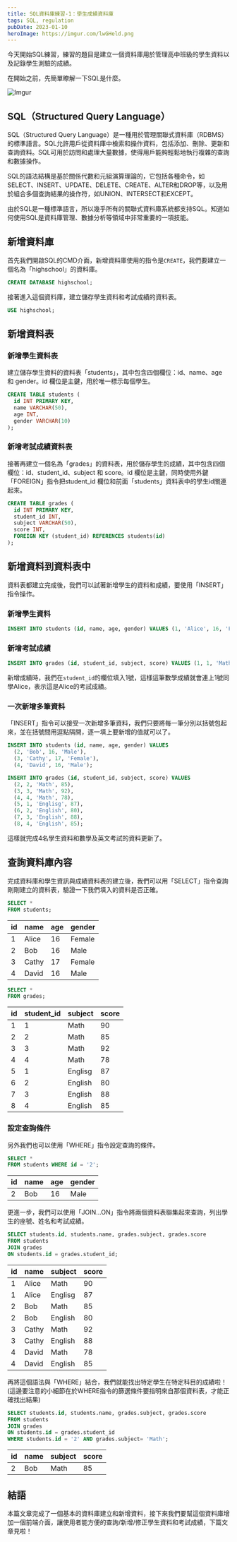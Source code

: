 ```yaml
---
title: SQL資料庫練習-1：學生成績資料庫
tags: SQL, regulation
pubDate: 2023-01-10
heroImage: https://imgur.com/lwGHeld.png
---
```


今天開始SQL練習，練習的題目是建立一個資料庫用於管理高中班級的學生資料以及記錄學生測驗的成績。

在開始之前，先簡單瞭解一下SQL是什麼。

![Imgur](https://imgur.com/lwGHeld.png)

## SQL（Structured Query Language）

SQL（Structured Query Language）是一種用於管理關聯式資料庫（RDBMS）的標準語言。SQL允許用戶從資料庫中檢索和操作資料，包括添加、刪除、更新和查詢資料。SQL可用於訪問和處理大量數據，使得用戶能夠輕鬆地執行複雜的查詢和數據操作。

SQL的語法結構是基於關係代數和元組演算理論的，它包括各種命令，如SELECT、INSERT、UPDATE、DELETE、CREATE、ALTER和DROP等，以及用於組合多個查詢結果的操作符，如UNION、INTERSECT和EXCEPT。

由於SQL是一種標準語言，所以幾乎所有的關聯式資料庫系統都支持SQL。知道如何使用SQL是資料庫管理、數據分析等領域中非常重要的一項技能。

## 新增資料庫

首先我們開啟SQL的CMD介面，新增資料庫使用的指令是`CREATE`，我們要建立一個名為「highschool」的資料庫。

```SQL
CREATE DATABASE highschool;
```

接著進入這個資料庫，建立儲存學生資料和考試成績的資料表。

```SQL
USE highschool;
```

## 新增資料表

### 新增學生資料表

建立儲存學生資料的資料表「students」，其中包含四個欄位：id、name、age 和 gender。id 欄位是主鍵，用於唯一標示每個學生。

```SQL
CREATE TABLE students (
  id INT PRIMARY KEY,
  name VARCHAR(50),
  age INT,
  gender VARCHAR(10)
);
```

### 新增考試成績資料表

接著再建立一個名為「grades」的資料表，用於儲存學生的成績，其中包含四個欄位：id、student_id、subject 和 score。id 欄位是主鍵，同時使用外鍵「FOREIGN」指令把student_id 欄位和前面「students」資料表中的學生id關連起來。

```SQL
CREATE TABLE grades (
  id INT PRIMARY KEY,
  student_id INT,
  subject VARCHAR(50),
  score INT,
  FOREIGN KEY (student_id) REFERENCES students(id)
);
```

## 新增資料到資料表中

資料表都建立完成後，我們可以試著新增學生的資料和成績，要使用「INSERT」指令操作。

### 新增學生資料

```SQL
INSERT INTO students (id, name, age, gender) VALUES (1, 'Alice', 16, 'Female');
```

### 新增考試成績

```SQL
INSERT INTO grades (id, student_id, subject, score) VALUES (1, 1, 'Math', 90);
```

新增成績時，我們在`student_id`的欄位填入1號，這樣這筆數學成績就會連上1號同學Alice，表示這是Alice的考試成績。

### 一次新增多筆資料

「INSERT」指令可以接受一次新增多筆資料，我們只要將每一筆分別以括號包起來，並在括號間用逗點隔開，逐一填上要新增的值就可以了。

```SQL
INSERT INTO students (id, name, age, gender) VALUES
  (2, 'Bob', 16, 'Male'),
  (3, 'Cathy', 17, 'Female'),
  (4, 'David', 16, 'Male');
```

```SQL
INSERT INTO grades (id, student_id, subject, score) VALUES
  (2, 2, 'Math', 85),
  (3, 3, 'Math', 92),
  (4, 4, 'Math', 78),
  (5, 1, 'Englisg', 87),
  (6, 2, 'English', 80),
  (7, 3, 'English', 88),
  (8, 4, 'English', 85);
```

這樣就完成4名學生資料和數學及英文考試的資料更新了。

## 查詢資料庫內容

完成資料庫和學生資訊與成績資料表的建立後，我們可以用「SELECT」指令查詢剛剛建立的資料表，驗證一下我們填入的資料是否正確。

```SQL
SELECT * 
FROM students;
```

| id |  name | age | gender |
|----|-------|-----|--------|
|  1 | Alice |  16 | Female |
|  2 |   Bob |  16 |   Male |
|  3 | Cathy |  17 | Female |
|  4 | David |  16 |   Male |

```SQL
SELECT * 
FROM grades;
```

| id | student_id | subject | score |
|----|------------|---------|-------|
|  1 |          1 |    Math |    90 |
|  2 |          2 |    Math |    85 |
|  3 |          3 |    Math |    92 |
|  4 |          4 |    Math |    78 |
|  5 |          1 | Englisg |    87 |
|  6 |          2 | English |    80 |
|  7 |          3 | English |    88 |
|  8 |          4 | English |    85 |

### 設定查詢條件

另外我們也可以使用「WHERE」指令設定查詢的條件。

```SQL
SELECT * 
FROM students WHERE id = '2';
```

| id | name | age | gender |
|----|------|-----|--------|
|  2 |  Bob |  16 |   Male |

更進一步，我們可以使用「JOIN...ON」指令將兩個資料表聯集起來查詢，列出學生的座號、姓名和考試成績。

```SQL
SELECT students.id, students.name, grades.subject, grades.score
FROM students
JOIN grades
ON students.id = grades.student_id;
```

| id |  name | subject | score |
|----|-------|---------|-------|
|  1 | Alice |    Math |    90 |
|  1 | Alice | Englisg |    87 |
|  2 |   Bob |    Math |    85 |
|  2 |   Bob | English |    80 |
|  3 | Cathy |    Math |    92 |
|  3 | Cathy | English |    88 |
|  4 | David |    Math |    78 |
|  4 | David | English |    85 |

再將這個語法與「WHERE」結合，我們就能找出特定學生在特定科目的成績啦！(這邊要注意的小細節在於WHERE指令的篩選條件要指明來自那個資料表，才能正確找出結果)

```SQL
SELECT students.id, students.name, grades.subject, grades.score
FROM students
JOIN grades
ON students.id = grades.student_id
WHERE students.id = '2' AND grades.subject= 'Math';
```

| id | name | subject | score |
|----|------|---------|-------|
|  2 |  Bob |    Math |    85 |

## 結語

本篇文章完成了一個基本的資料庫建立和新增資料，接下來我們要幫這個資料庫增加一個前端介面，讓使用者能方便的查詢/新增/修正學生資料和考試成績，下篇文章見啦！
